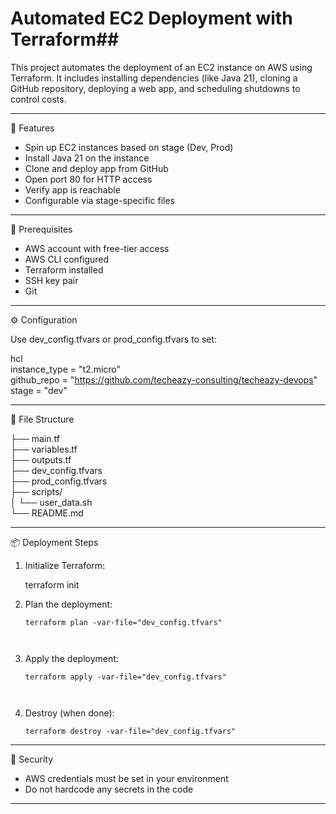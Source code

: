 # Automated EC2 Deployment with Terraform##

This project automates the deployment of an EC2 instance on AWS using Terraform. It includes installing dependencies (like Java 21), cloning a GitHub repository, deploying a web app, and scheduling shutdowns to control costs.

---

🚀 Features

- Spin up EC2 instances based on stage (Dev, Prod)
- Install Java 21 on the instance
- Clone and deploy app from GitHub
- Open port 80 for HTTP access
- Verify app is reachable
- Configurable via stage-specific files

---

🔧 Prerequisites

- AWS account with free-tier access
- AWS CLI configured
- Terraform installed
- SSH key pair
- Git

---

⚙ Configuration

Use dev_config.tfvars or prod_config.tfvars to set:   
     
hcl                                
instance_type = "t2.micro"                                                       
github_repo   = "https://github.com/techeazy-consulting/techeazy-devops"            
stage         = "dev"                          

---


📁 File Structure        
                  
                     
├── main.tf              
├── variables.tf                      
├── outputs.tf                  
├── dev_config.tfvars                    
├── prod_config.tfvars                  
├── scripts/                     
│   └── user_data.sh                           
└── README.md                                      


---

📦 Deployment Steps

1. Initialize Terraform:        
                   
   terraform init              
                                  
                           
2. Plan the deployment:             
   ```                                               
   terraform plan -var-file="dev_config.tfvars"          
                             
                             
3. Apply the deployment:                      
   ```                                               
   terraform apply -var-file="dev_config.tfvars"              
                               
                             
4. Destroy (when done):       
   ```                                                   
   terraform destroy -var-file="dev_config.tfvars"      
   ```                   
                   
---               

🔐 Security

- AWS credentials must be set in your environment
- Do not hardcode any secrets in the code

---

